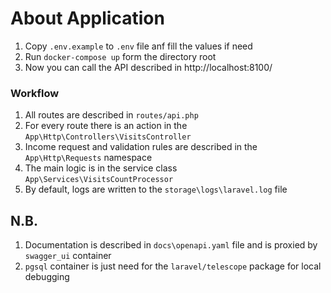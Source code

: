 # About Application

1. Copy `.env.example` to `.env` file anf fill the values if need 
2. Run `docker-compose up` form the directory root
3. Now you can call the API described in http://localhost:8100/


### Workflow
1. All routes are described in `routes/api.php`
2. For every route there is an action in the `App\Http\Controllers\VisitsController`
3. Income request and validation rules are described in the `App\Http\Requests` namespace
4. The main logic is in the service class `App\Services\VisitsCountProcessor`
5. By default, logs are written to the `storage\logs\laravel.log` file

## N.B.
1. Documentation is described in `docs\openapi.yaml` file and is proxied by `swagger_ui` container
2. `pgsql` container is just need for the `laravel/telescope` package for local debugging
